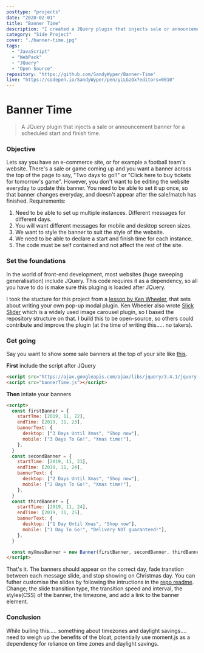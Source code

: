 ```yaml
---
posttype: "projects"
date: "2020-02-01"
title: "Banner Time"
description: "I created a JQuery plugin that injects sale or announcement banners for a scheduled time. Simply include the JavaScript file below your JQuery script tag, and the 'Banner' object will be available to initiate."
category: "Side Project"
cover: "./banner-time.jpg"
tags:
  - "JavaScript"
  - "WebPack"
  - "JQuery"
  - "Open Source"
repository: "https://github.com/SandyWyper/Banner-Time"
live: "https://codepen.io/SandyWyper/pen/yLLGzOx?editors=0010"
---
```


# Banner Time

> A JQuery plugin that injects a sale or announcement banner for a scheduled start and finish time.

### Objective

Lets say you have an e-commerce site, or for example a football team's website. There's a sale or game coming up and you want a banner across the top of the page to say, "Two days to go!!" or "Click here to buy tickets for tomorrow's game". However, you don't want to be editing the website everyday to update this banner. You need to be able to set it up once, so that banner changes everyday, and doesn't appear after the sale/match has finished. Requirements:

1. Need to be able to set up multiple instances. Different messages for different days.
2. You will want different messages for mobile and desktop screen sizes.
3. We want to style the banner to suit the style of the website.
4. We need to be able to declare a start and finish time for each instance.
5. The code must be self contained and not affect the rest of the site.

### Set the foundations

In the world of front-end development, most websites (huge sweeping generalisation) include JQuery. This code requires it as a dependency, so all you have to do is make sure this pluging is loaded after JQuery.

I took the stucture for this project from a [lesson by Ken Wheeler](https://scotch.io/tutorials/building-your-own-javascript-modal-plugin), that sets about writing your own pop-up modal plugin. Ken Wheeler also wrote [Slick Slider](https://kenwheeler.github.io/slick/) which is a widely used image carousel plugin, so I based the repository structure on that. I build this to be open-source, so others could contribute and improve the plugin (at the time of writing this..... no takers).

### Get going

Say you want to show some sale banners at the top of your site like [this](https://codepen.io/SandyWyper/full/yLLGzOx).

**First** include the script after JQuery

```html
<script src="https://ajax.googleapis.com/ajax/libs/jquery/3.4.1/jquery.min.js"></script>
<script src="bannerTime.js"></script>
```

**Then** intiate your banners

```html
<script>
  const firstBanner = {
    startTme: [2019, 11, 22],
    endTime: [2019, 11, 23],
    bannerText: {
      desktop: ["3 Days Until Xmas", "Shop now"],
      mobile: ["3 Days To Go!", "Xmas time!"],
    },
  }
  const secondBanner = {
    startTime: [2019, 11, 23],
    endTime: [2019, 11, 24],
    bannerText: {
      desktop: ["2 Days Until Xmas", "Shop now"],
      mobile: ["2 Days To Go!", "Xmas time!"],
    },
  }
  const thirdBanner = {
    startTime: [2019, 11, 24],
    endTime: [2019, 11, 25],
    bannerText: {
      desktop: ["1 Day Until Xmas", "Shop now"],
      mobile: ["1 Day To Go!", "Delivery NOT guaranteed!"],
    },
  }

  const myXmasBanner = new Banner(firstBanner, secondBanner, thirdBanner)
</script>
```

That's it. The banners should appear on the correct day, fade transtion between each message slide, and stop showing on Christmas day. You can futher customise the slides by following the intructions in the [repo readme](https://github.com/SandyWyper/Banner-Time/blob/master/README.md). Change; the slide transition type, the transition speed and interval, the styles(CSS) of the banner, the timezone, and add a link to the banner element.

### Conclusion

While builing this..... something about timezones and daylight savings.... need to weigh up the benefits of the bloat, potentially use moment.js as a dependency for reliance on time zones and daylight savings.

